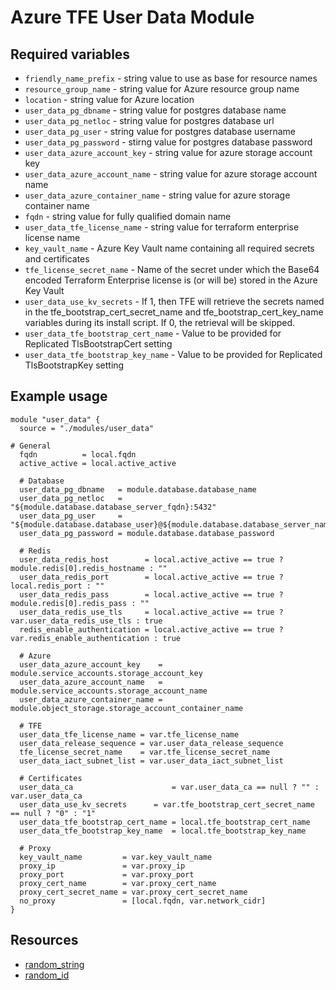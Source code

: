 # Azure TFE User Data Module

## Required variables

* `friendly_name_prefix` - string value to use as base for resource names
* `resource_group_name` - string value for Azure resource group name
* `location` - string value for Azure location
* `user_data_pg_dbname` - string value for postgres database name
* `user_data_pg_netloc` - string value for postgres database url
* `user_data_pg_user` - string value for postgres database username
* `user_data_pg_password` - stirng value for postgres database password
* `user_data_azure_account_key` - string value for azure storage account key
* `user_data_azure_account_name` - string value for azure storage account name
* `user_data_azure_container_name` - string value for azure storage container name
* `fqdn` - string value for fully qualified domain name
* `user_data_tfe_license_name` - string value for terraform enterprise license name
* `key_vault_name` - Azure Key Vault name containing all required secrets and certificates
* `tfe_license_secret_name` - Name of the secret under which the Base64 encoded Terraform Enterprise license is (or will be) stored in the Azure Key Vault
* `user_data_use_kv_secrets` - If 1, then TFE will retrieve the secrets named in the tfe_bootstrap_cert_secret_name and tfe_bootstrap_cert_key_name variables during its install script. If 0, the retrieval will be skipped.
* `user_data_tfe_bootstrap_cert_name` - Value to be provided for Replicated TlsBootstrapCert setting
* `user_data_tfe_bootstrap_key_name` - Value to be provided for Replicated TlsBootstrapKey setting

## Example usage

```hcl
module "user_data" {
  source = "./modules/user_data"

# General
  fqdn          = local.fqdn
  active_active = local.active_active

  # Database
  user_data_pg_dbname   = module.database.database_name
  user_data_pg_netloc   = "${module.database.database_server_fqdn}:5432"
  user_data_pg_user     = "${module.database.database_user}@${module.database.database_server_name}"
  user_data_pg_password = module.database.database_password

  # Redis
  user_data_redis_host        = local.active_active == true ? module.redis[0].redis_hostname : ""
  user_data_redis_port        = local.active_active == true ? local.redis_port : ""
  user_data_redis_pass        = local.active_active == true ? module.redis[0].redis_pass : ""
  user_data_redis_use_tls     = local.active_active == true ? var.user_data_redis_use_tls : true
  redis_enable_authentication = local.active_active == true ? var.redis_enable_authentication : true

  # Azure
  user_data_azure_account_key    = module.service_accounts.storage_account_key
  user_data_azure_account_name   = module.service_accounts.storage_account_name
  user_data_azure_container_name = module.object_storage.storage_account_container_name

  # TFE
  user_data_tfe_license_name = var.tfe_license_name
  user_data_release_sequence = var.user_data_release_sequence
  tfe_license_secret_name    = var.tfe_license_secret_name
  user_data_iact_subnet_list = var.user_data_iact_subnet_list

  # Certificates
  user_data_ca                      = var.user_data_ca == null ? "" : var.user_data_ca
  user_data_use_kv_secrets      = var.tfe_bootstrap_cert_secret_name == null ? "0" : "1"
  user_data_tfe_bootstrap_cert_name = local.tfe_bootstrap_cert_name
  user_data_tfe_bootstrap_key_name  = local.tfe_bootstrap_key_name

  # Proxy
  key_vault_name         = var.key_vault_name
  proxy_ip               = var.proxy_ip
  proxy_port             = var.proxy_port
  proxy_cert_name        = var.proxy_cert_name
  proxy_cert_secret_name = var.proxy_cert_secret_name
  no_proxy               = [local.fqdn, var.network_cidr]
}
```

## Resources

* [random_string](https://registry.terraform.io/providers/hashicorp/random/latest/docs/resources/string)
* [random_id](https://registry.terraform.io/providers/hashicorp/random/latest/docs/resources/id)
